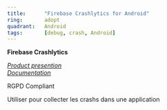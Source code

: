 ```yaml
---
title:      "Firebase Crashlytics for Android"
ring:       adopt
quadrant:   Android
tags:       [debug, crash, Android]
---
```


<p><b>Firebase Crashlytics</b></p>
<em>
<a href="https://firebase.google.com/products/crashlytics">Product presention</a> </br>
<a href="https://firebase.google.com/docs/crashlytics/get-started?hl=fr&platform=android">Documentation</a>
</em>
<p>RGPD Compliant</p>
<p> Utiliser pour collecter les crashs dans une application
</p>